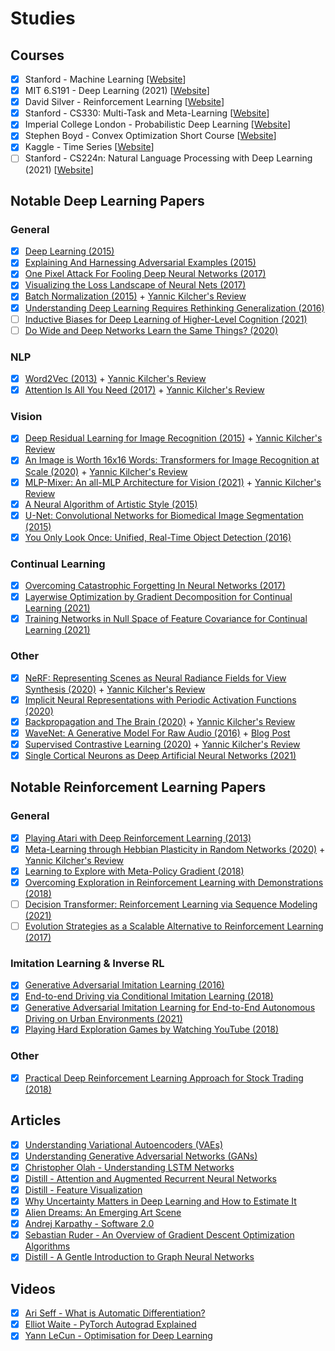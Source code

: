 # Studies

## Courses
- [x] Stanford - Machine Learning [[Website](https://www.coursera.org/learn/machine-learning)]
- [x] MIT 6.S191 - Deep Learning (2021) [[Website](http://introtodeeplearning.com/)]
- [x] David Silver - Reinforcement Learning [[Website](https://www.davidsilver.uk/teaching/)]
- [x] Stanford - CS330: Multi-Task and Meta-Learning [[Website](http://cs330.stanford.edu/)]
- [x] Imperial College London - Probabilistic Deep Learning [[Website](https://www.coursera.org/learn/probabilistic-deep-learning-with-tensorflow2)]
- [X] ‪Stephen Boyd‬ - Convex Optimization Short Course [[Website](https://web.stanford.edu/~boyd/papers/cvx_short_course.html)]
- [X] Kaggle - Time Series [[Website](https://www.kaggle.com/learn/time-series)]
- [ ] Stanford - CS224n: Natural Language Processing with Deep Learning (2021) [[Website](http://web.stanford.edu/class/cs224n/)]

## Notable Deep Learning Papers

### General
- [x] [Deep Learning (2015)](https://s3.us-east-2.amazonaws.com/hkg-website-assets/static/pages/files/DeepLearning.pdf)
- [x] [Explaining And Harnessing Adversarial Examples (2015)](https://arxiv.org/abs/1412.6572)
- [X] [One Pixel Attack For Fooling Deep Neural Networks (2017)](https://arxiv.org/abs/1710.08864)
- [X] [Visualizing the Loss Landscape of Neural Nets (2017)](https://arxiv.org/pdf/1712.09913.pdf)
- [X] [Batch Normalization (2015)](https://arxiv.org/abs/1502.03167) + [Yannic Kilcher's Review](https://www.youtube.com/watch?v=OioFONrSETc)
- [X] [Understanding Deep Learning Requires Rethinking Generalization (2016)](https://arxiv.org/abs/1611.03530)
- [ ] [Inductive Biases for Deep Learning of Higher-Level Cognition (2021)](https://arxiv.org/abs/2011.15091)
- [ ] [Do Wide and Deep Networks Learn the Same Things? (2020)](https://arxiv.org/abs/2010.15327)

### NLP
- [X] [Word2Vec (2013)](https://arxiv.org/abs/1310.4546) + [Yannic Kilcher's Review](https://www.youtube.com/watch?v=yexR53My2O4)
- [x] [Attention Is All You Need (2017)](https://arxiv.org/abs/1706.03762) + [Yannic Kilcher's Review](https://www.youtube.com/watch?v=iDulhoQ2pro)

### Vision
- [X] [Deep Residual Learning for Image Recognition (2015)](https://arxiv.org/abs/1512.03385) + [Yannic Kilcher's Review](https://www.youtube.com/watch?v=GWt6Fu05voI)
- [X] [An Image is Worth 16x16 Words: Transformers for Image Recognition at Scale (2020)](https://arxiv.org/abs/2010.11929) + [Yannic Kilcher's Review](https://www.youtube.com/watch?v=TrdevFK_am4)
- [X] [MLP-Mixer: An all-MLP Architecture for Vision (2021)](https://arxiv.org/abs/2105.01601) + [Yannic Kilcher's Review](https://www.youtube.com/watch?v=7K4Z8RqjWIk) 
- [X] [A Neural Algorithm of Artistic Style (2015)](https://arxiv.org/abs/1508.06576)
- [X] [U-Net: Convolutional Networks for Biomedical Image Segmentation (2015)](https://arxiv.org/abs/1505.04597)
- [X] [You Only Look Once: Unified, Real-Time Object Detection (2016)](https://arxiv.org/abs/1506.02640)

### Continual Learning
- [X] [Overcoming Catastrophic Forgetting In Neural Networks (2017)]()
- [X] [Layerwise Optimization by Gradient Decomposition for Continual Learning (2021)](https://arxiv.org/abs/2105.07561)
- [X] [Training Networks in Null Space of Feature Covariance for Continual Learning (2021)](https://arxiv.org/abs/2103.07113)

### Other
- [X] [NeRF: Representing Scenes as Neural Radiance Fields for View Synthesis (2020)](https://arxiv.org/abs/2003.08934) + [Yannic Kilcher's Review](https://www.youtube.com/watch?v=CRlN-cYFxTk)
- [X] [Implicit Neural Representations with Periodic Activation Functions (2020)](https://vsitzmann.github.io/siren/)
- [X] [Backpropagation and The Brain (2020)](https://www.nature.com/articles/s41583-020-0277-3) + [Yannic Kilcher's Review](https://www.youtube.com/watch?v=a0f07M2uj_A)
- [X] [WaveNet: A Generative Model For Raw Audio (2016)](https://arxiv.org/abs/1609.03499) + [Blog Post](https://deepmind.com/blog/article/wavenet-generative-model-raw-audio)
- [x] [Supervised Contrastive Learning (2020)](https://arxiv.org/abs/2004.11362) + [Yannic Kilcher's Review](https://www.youtube.com/watch?v=MpdbFLXOOIw)
- [X] [Single Cortical Neurons as Deep Artificial Neural Networks (2021)](https://github.com/SelfishGene/neuron_as_deep_net)

## Notable Reinforcement Learning Papers

### General
- [x] [Playing Atari with Deep Reinforcement Learning (2013)](https://arxiv.org/abs/1312.5602)
- [X] [Meta-Learning through Hebbian Plasticity in Random Networks (2020)](https://arxiv.org/abs/2007.02686) + [Yannic Kilcher's Review](https://www.youtube.com/watch?v=v2GRWzIhaqQ)
- [X] [Learning to Explore with Meta-Policy Gradient (2018)](https://arxiv.org/abs/1803.05044)
- [X] [Overcoming Exploration in Reinforcement Learning with Demonstrations (2018)](https://arxiv.org/abs/1709.10089)
- [ ] [Decision Transformer: Reinforcement Learning via Sequence Modeling (2021)](https://arxiv.org/abs/2106.01345)
- [ ] [Evolution Strategies as a Scalable Alternative to Reinforcement Learning (2017)](https://arxiv.org/abs/1703.03864)

### Imitation Learning & Inverse RL
- [X] [Generative Adversarial Imitation Learning (2016)](https://arxiv.org/abs/1606.03476)
- [X] [End-to-end Driving via Conditional Imitation Learning (2018)](https://arxiv.org/abs/1710.02410)
- [X] [Generative Adversarial Imitation Learning for End-to-End Autonomous Driving on Urban Environments (2021)](https://arxiv.org/abs/2110.08586)
- [X] [Playing Hard Exploration Games by Watching YouTube (2018)](https://arxiv.org/abs/1805.11592)

### Other
- [x] [Practical Deep Reinforcement Learning Approach for Stock Trading (2018)](https://arxiv.org/abs/1811.07522)

## Articles
- [x] [Understanding Variational Autoencoders (VAEs)](https://towardsdatascience.com/understanding-variational-autoencoders-vaes-f70510919f73)
- [x] [Understanding Generative Adversarial Networks (GANs)](https://towardsdatascience.com/understanding-generative-adversarial-networks-gans-cd6e4651a29)
- [x] [Christopher Olah - Understanding LSTM Networks](https://colah.github.io/posts/2015-08-Understanding-LSTMs/)
- [x] [Distill - Attention and Augmented Recurrent Neural Networks](https://distill.pub/2016/augmented-rnns/)
- [x] [Distill - Feature Visualization](https://distill.pub/2017/feature-visualization/) 
- [x] [Why Uncertainty Matters in Deep Learning and How to Estimate It](https://everyhue.me/posts/why-uncertainty-matters/)
- [X] [Alien Dreams: An Emerging Art Scene](https://ml.berkeley.edu/blog/posts/clip-art/)
- [X] [Andrej Karpathy - Software 2.0](https://karpathy.medium.com/software-2-0-a64152b37c35)
- [X] [Sebastian Ruder - An Overview of Gradient Descent Optimization Algorithms](https://ruder.io/optimizing-gradient-descent/index.html)
- [X] [Distill - A Gentle Introduction to Graph Neural Networks](https://distill.pub/2021/gnn-intro/)

## Videos
- [X] [Ari Seff - What is Automatic Differentiation?](https://www.youtube.com/watch?v=wG_nF1awSSY)
- [X] [Elliot Waite - PyTorch Autograd Explained](https://www.youtube.com/watch?v=MswxJw-8PvE)
- [X] [Yann LeCun - Optimisation for Deep Learning](https://www.youtube.com/watch?v=n1w5b5rTFv0)
